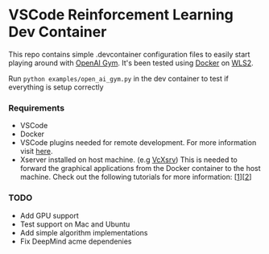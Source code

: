 # VSCode Reinforcement Learning Dev Container

This repo contains simple .devcontainer configuration files to easily start playing around with [OpenAI Gym](https://gym.openai.com/).
It's been tested using [Docker](https://www.docker.com/) on [WLS2](https://docs.microsoft.com/en-us/windows/wsl/install-win10). 

Run `python examples/open_ai_gym.py` in the dev container to test if everything is setup correctly

### Requirements
* VSCode
* Docker
* VSCode plugins needed for remote development. For more information visit [here](https://code.visualstudio.com/blogs/2020/07/01/containers-wsl).
* Xserver installed on host machine. (e.g [VcXsrv](https://sourceforge.net/projects/vcxsrv/)) This is needed to forward the graphical applications from the Docker container to the host machine. Check out the following tutorials for more information: [[1](https://marinerobotics.gtorg.gatech.edu/running-ros-with-gui-in-docker-using-windows-subsystem-for-linux-2-wsl2/)][[2](https://dev.to/darksmile92/run-gui-app-in-linux-docker-container-on-windows-host-4kde)]

### TODO
* Add GPU support
* Test support on Mac and Ubuntu
* Add simple algorithm implementations
* Fix DeepMind acme dependenies
